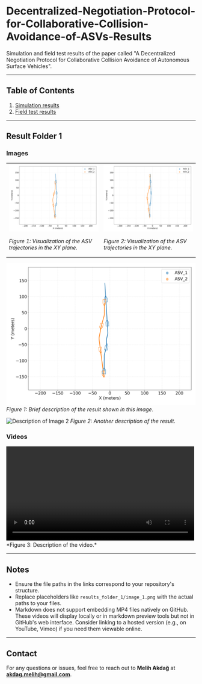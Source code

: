 # Decentralized-Negotiation-Protocol-for-Collaborative-Collision-Avoidance-of-ASVs-Results
Simulation and field test results of the paper called "A Decentralized Negotiation Protocol for Collaborative Collision Avoidance of Autonomous Surface Vehicles".

---

## Table of Contents
1. [Simulation results](#01_simulation_results)
2. [Field test results](#02_field_test_results)

---

## Result Folder 1

### Images

<table>
  <tr>
    <td>
      <img src="01_simulation_results/Scenario01/01_Benchmark_SBMPC_without_collab/01/scenario_xy_coord.png" alt="Description of Image 1" width="400"/>
      <p><em>Figure 1: Visualization of the ASV trajectories in the XY plane.</em></p>
    </td>
    <td>
      <img src="01_simulation_results\Scenario01\02_CollabHomogen\01\scenario_xy_coord.png" alt="Description of Image 2" width="400"/>
      <p><em>Figure 2: Visualization of the ASV trajectories in the XY plane.</em></p>
    </td>
  </tr>
</table>


![Description of Image 1](01_simulation_results/Scenario01/01_Benchmark_SBMPC_without_collab/01/scenario_xy_coord.png)
*Figure 1: Brief description of the result shown in this image.*

![Description of Image 2](results_folder_1/image_2.png)
*Figure 2: Another description of the result.*

### Videos

<video controls width="500">
  <source src="01_simulation_results/Scenario01/01_Benchmark_SBMPC_without_collab/01/scenario_animation_xy_coord.mp4" type="video/mp4">  
  Your browser does not support the video tag.
</video>
*Figure 3: Description of the video.*

---

## Notes

- Ensure the file paths in the links correspond to your repository's structure.
- Replace placeholders like `results_folder_1/image_1.png` with the actual paths to your files.
- Markdown does not support embedding MP4 files natively on GitHub. These videos will display locally or in markdown preview tools but not in GitHub's web interface. Consider linking to a hosted version (e.g., on YouTube, Vimeo) if you need them viewable online.

---

## Contact

For any questions or issues, feel free to reach out to **Melih Akdağ** at **akdag.melih@gmail.com**.
